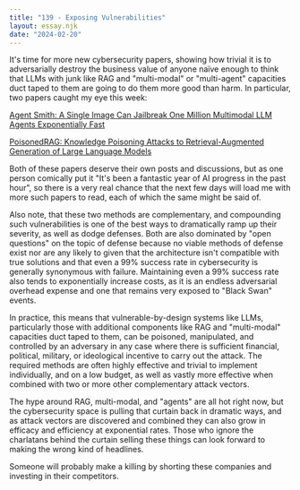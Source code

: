```yaml
---
title: "139 - Exposing Vulnerabilities"
layout: essay.njk
date: "2024-02-20"
---
```


It's time for more new cybersecurity papers, showing how trivial it is to adversarially destroy the business value of anyone naïve enough to think that LLMs with junk like RAG and "multi-modal" or "multi-agent" capacities duct taped to them are going to do them more good than harm. In particular, two papers caught my eye this week:

[Agent Smith: A Single Image Can Jailbreak One Million Multimodal LLM Agents Exponentially Fast](https://arxiv.org/abs/2402.08567)

[PoisonedRAG: Knowledge Poisoning Attacks to Retrieval-Augmented Generation of Large Language Models](https://arxiv.org/abs/2402.07867)

Both of these papers deserve their own posts and discussions, but as one person comically put it "It's been a fantastic year of AI progress in the past hour", so there is a very real chance that the next few days will load me with more such papers to read, each of which the same might be said of.

Also note, that these two methods are complementary, and compounding such vulnerabilities is one of the best ways to dramatically ramp up their severity, as well as dodge defenses. Both are also dominated by "open questions" on the topic of defense because no viable methods of defense exist nor are any likely to given that the architecture isn't compatible with true solutions and that even a 99% success rate in cybersecurity is generally synonymous with failure. Maintaining even a 99% success rate also tends to exponentially increase costs, as it is an endless adversarial overhead expense and one that remains very exposed to "Black Swan" events.

In practice, this means that vulnerable-by-design systems like LLMs, particularly those with additional components like RAG and "multi-modal" capacities duct taped to them, can be poisoned, manipulated, and controlled by an adversary in any case where there is sufficient financial, political, military, or ideological incentive to carry out the attack. The required methods are often highly effective and trivial to implement individually, and on a low budget, as well as vastly more effective when combined with two or more other complementary attack vectors.

The hype around RAG, multi-modal, and "agents" are all hot right now, but the cybersecurity space is pulling that curtain back in dramatic ways, and as attack vectors are discovered and combined they can also grow in efficacy and efficiency at exponential rates. Those who ignore the charlatans behind the curtain selling these things can look forward to making the wrong kind of headlines.

Someone will probably make a killing by shorting these companies and investing in their competitors.

